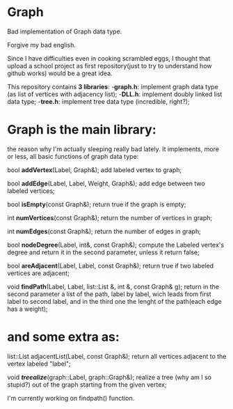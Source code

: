 # Graph
Bad implementation of Graph data type.

Forgive my bad english.

Since I have difficulties even in cooking scrambled eggs, 
I thought that upload a school project as first repository(just to try to understand how github works) would be a great idea.

This repository contains **3 libraries**:
-**graph.h**:
    implement graph data type (as list of vertices with adjacency list);
-**DLL.h**:
    implement doubly linked list data type;
-**tree.h**:
    implement tree data type (incredible, right?);

# Graph is the main library: 
the reason why I'm actually sleeping really bad lately. It implements, more or less, all basic functions of graph data type:

bool **addVertex**(Label, Graph&);
    add labeled vertex to graph;

bool **addEdge**(Label, Label, Weight, Graph&);
    add edge between two labeled vertices;

bool **isEmpty**(const Graph&);
    return true if the graph is empty;

int **numVertices**(const Graph&);
    return the number of vertices in graph;

int **numEdges**(const Graph&);
    return the number of edges in graph;

bool **nodeDegree**(Label, int&, const Graph&);
    compute the Labeled vertex's degree and return it in the second parameter, unless it return false;

bool **areAdjacent**(Label, Label, const Graph&); 
    return true if two labeled vertices are adjacent;

void **findPath**(Label, Label, list::List &, int &, const Graph& g);
    return in the second parameter a list of the path, label by label, wich leads from first label to second label,
    and in the third one the lenght of the path(each edge has a weight);

# and some extra as:

list::List adjacentList(Label, const Graph&);
    return all vertices adjacent to the vertex labeled "label";

void ***treealize***(graph::Label, graph::Graph&);
    realize a tree (why am I so stupid?) out of the graph starting from the given vertex;

I'm currently working on findpath() function.
